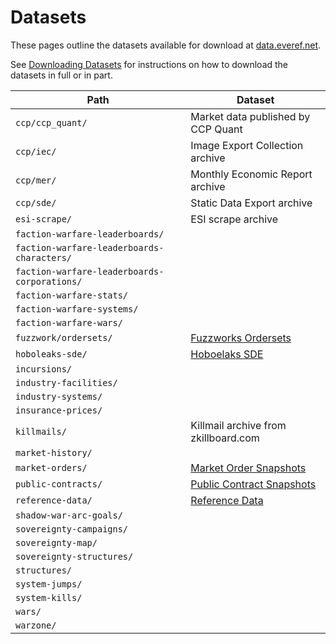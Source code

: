 # Datasets

These pages outline the datasets available for download at [data.everef.net](https://data.everef.net/).

See [Downloading Datasets](downloading-datasets.md) for instructions on how to download the datasets in full or in part.

| Path                                         | Dataset                                          |
|----------------------------------------------|--------------------------------------------------|
| `ccp/ccp_quant/`                             | Market data published by CCP Quant               |
| `ccp/iec/`                                   | Image Export Collection archive                  |
| `ccp/mer/`                                   | Monthly Economic Report archive                  |
| `ccp/sde/`                                   | Static Data Export archive                       |
| `esi-scrape/`                                | ESI scrape archive                               |
| `faction-warfare-leaderboards/`              |                                                  |
| `faction-warfare-leaderboards-characters/`   |                                                  |
| `faction-warfare-leaderboards-corporations/` |                                                  |
| `faction-warfare-stats/`                     |                                                  |
| `faction-warfare-systems/`                   |                                                  |
| `faction-warfare-wars/`                      |                                                  |
| `fuzzwork/ordersets/`                        | [Fuzzworks Ordersets](fuzzwork-ordersets.md)     |
| `hoboleaks-sde/`                             | [Hoboelaks SDE](hoboleaks-sde.md)                |
| `incursions/`                                |                                                  |
| `industry-facilities/`                       |                                                  |
| `industry-systems/`                          |                                                  |
| `insurance-prices/`                          |                                                  |
| `killmails/`                                 | Killmail archive from zkillboard.com             |
| `market-history/`                            |                                                  |
| `market-orders/`                             | [Market Order Snapshots](market-orders.md)       |
| `public-contracts/`                          | [Public Contract Snapshots](public-contracts.md) |
| `reference-data/`                            | [Reference Data](reference-data.md)              |
| `shadow-war-arc-goals/`                      |                                                  |
| `sovereignty-campaigns/`                     |                                                  |
| `sovereignty-map/`                           |                                                  |
| `sovereignty-structures/`                    |                                                  |
| `structures/`                                |                                                  |
| `system-jumps/`                              |                                                  |
| `system-kills/`                              |                                                  |
| `wars/`                                      |                                                  |
| `warzone/`                                   |                                                  |
